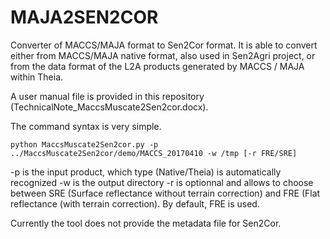 # MAJA2SEN2COR
Converter of MACCS/MAJA format to Sen2Cor format. It is able to convert either from MACCS/MAJA native format, also used in Sen2Agri project, or from the data format of  the L2A products generated by MACCS / MAJA within Theia. 

A user manual file is provided in this repository (TechnicalNote_MaccsMuscate2Sen2cor.docx).

The command syntax is very simple. 
```
python MaccsMuscate2Sen2cor.py -p ../MaccsMuscate2Sen2cor/demo/MACCS_20170410 -w /tmp [-r FRE/SRE]
```
-p is the input product, which type  (Native/Theia) is automatically recognized
-w is the output directory
-r is optionnal and allows to choose between SRE (Surface reflectance without terrain correction) and FRE (Flat reflectance (with terrain correction). By default, FRE is used.


Currently the tool does not provide the metadata file for Sen2Cor.



